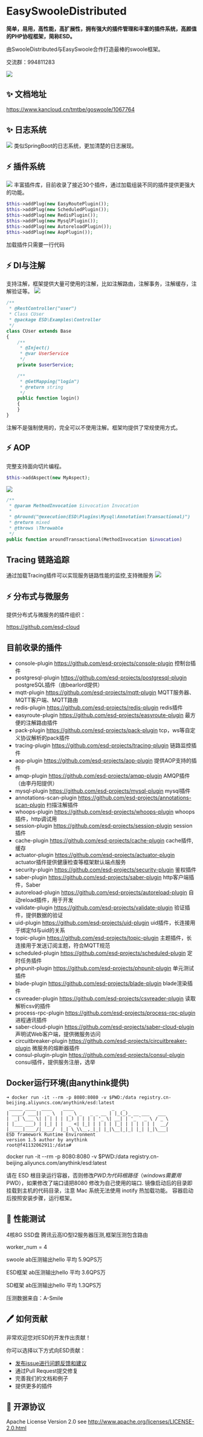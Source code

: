 #  EasySwooleDistributed

**简单，易用，高性能，高扩展性，拥有强大的插件管理和丰富的插件系统，高颜值的PHP协程框架，简称ESD。**

由SwooleDistributed与EasySwoole合作打造最棒的swoole框架。


交流群：994811283

![](./screenshots/start.jpg)
## ✨ 文档地址
https://www.kancloud.cn/tmtbe/goswoole/1067764
## ✨ 日志系统
![](./screenshots/log.jpg)
类似SpringBoot的日志系统，更加清楚的日志展现。

## ⚡️ 插件系统
![](./screenshots/run.jpg)
丰富插件库，目前收录了接近30个插件，通过加载组装不同的插件提供更强大的功能。
```php
$this->addPlug(new EasyRoutePlugin());
$this->addPlug(new ScheduledPlugin());
$this->addPlug(new RedisPlugin());
$this->addPlug(new MysqlPlugin());
$this->addPlug(new AutoreloadPlugin());
$this->addPlug(new AopPlugin());
```
加载插件只需要一行代码

## ⚡️ DI与注解
支持注解，框架提供大量可使用的注解，比如注解路由，注解事务，注解缓存，注解验证等。
![](./screenshots/rest.jpg)
```php
/**
 * @RestController("user")
 * Class CUser
 * @package ESD\Examples\Controller
 */
class CUser extends Base
{
    /**
     * @Inject()
     * @var UserService
     */
    private $userService;

    /**
     * @GetMapping("login")
     * @return string
     */
    public function login()
    {
    }
}
```
注解不是强制使用的，完全可以不使用注解。框架均提供了常规使用方式。
## ⚡️ AOP
完整支持面向切片编程。
```php
$this->addAspect(new MyAspect);
```
![](./screenshots/aspect.jpg)
```php
/**
 * @param MethodInvocation $invocation Invocation
 *
 * @Around("@execution(ESD\Plugins\Mysql\Annotation\Transactional)")
 * @return mixed
 * @throws \Throwable
 */
public function aroundTransactional(MethodInvocation $invocation)
```

## Tracing 链路追踪
通过加载Tracing插件可以实现服务链路性能的监控,支持微服务
![](./screenshots/tracing.png)
## ⚡️ 分布式与微服务
提供分布式与微服务的插件组织：

https://github.com/esd-cloud

## 目前收录的插件
* console-plugin https://github.com/esd-projects/console-plugin 控制台插件
* postgresql-plugin https://github.com/esd-projects/postgresql-plugin postgreSQL插件（由bearlord提供）
* mqtt-plugin https://github.com/esd-projects/mqtt-plugin MQTT服务器、MQTT客户端、MQTT路由
* redis-plugin https://github.com/esd-projects/redis-plugin redis插件
* easyroute-plugin https://github.com/esd-projects/easyroute-plugin 最方便的注解路由插件
* pack-plugin https://github.com/esd-projects/pack-plugin tcp，ws等自定义协议解析的pack插件
* tracing-plugin https://github.com/esd-projects/tracing-plugin 链路监控插件
* aop-plugin https://github.com/esd-projects/aop-plugin 提供AOP支持的插件
* amqp-plugin https://github.com/esd-projects/amqp-plugin AMQP插件（由李丹阳提供）
* mysql-plugin https://github.com/esd-projects/mysql-plugin mysql插件
* annotations-scan-plugin https://github.com/esd-projects/annotations-scan-plugin 扫描注解插件
* whoops-plugin https://github.com/esd-projects/whoops-plugin whoops插件，http调试用
* session-plugin https://github.com/esd-projects/session-plugin session插件
* cache-plugin https://github.com/esd-projects/cache-plugin cache插件,缓存
* actuator-plugin https://github.com/esd-projects/actuator-plugin actuator插件提供健康检查等框架默认端点服务
* security-plugin https://github.com/esd-projects/security-plugin 鉴权插件
* saber-plugin https://github.com/esd-projects/saber-plugin http客户端插件，Saber
* autoreload-plugin https://github.com/esd-projects/autoreload-plugin 自动reload插件，用于开发
* validate-plugin https://github.com/esd-projects/validate-plugin 验证插件，提供数据的验证
* uid-plugin https://github.com/esd-projects/uid-plugin uid插件，长连接用于绑定fd与uid的关系
* topic-plugin https://github.com/esd-projects/topic-plugin 主题插件，长连接用于发送订阅主题，符合MQTT规范
* scheduled-plugin https://github.com/esd-projects/scheduled-plugin 定时任务插件
* phpunit-plugin https://github.com/esd-projects/phpunit-plugin 单元测试插件
* blade-plugin https://github.com/esd-projects/blade-plugin blade渲染插件
* csvreader-plugin https://github.com/esd-projects/csvreader-plugin 读取解析csv的插件
* process-rpc-plugin https://github.com/esd-projects/process-rpc-plugin 进程通讯插件
* saber-cloud-plugin https://github.com/esd-projects/saber-cloud-plugin 声明试Web客户端，提供微服务访问
* circuitbreaker-plugin https://github.com/esd-projects/circuitbreaker-plugin 微服务的熔断器插件
* consul-plugin-plugin https://github.com/esd-projects/consul-plugin consul插件，提供服务注册，选举

## Docker运行环境(由anythink提供)
```
➜ docker run -it --rm -p 8080:8080 -v $PWD:/data registry.cn-beijing.aliyuncs.com/anythink/esd:latest
 _____ ____  ____    ____              _   _
| ____/ ___||  _ \  |  _ \ _   _ _ __ | |_(_)_ __ ___   ___
|  _| \___ \| | | | | |_) | | | | '_ \| __| | '_ ` _ \ / _ \
| |___ ___) | |_| | |  _ <| |_| | | | | |_| | | | | | |  __/
|_____|____/|____/  |_| \_\\__,_|_| |_|\__|_|_| |_| |_|\___|
ESD framework Runtime Environment
version 1.5 author by anythink
root@f41132062911:/data# 
```
docker run -it --rm -p 8080:8080 -v $PWD:/data registry.cn-beijing.aliyuncs.com/anythink/esd:latest

请在 ESD 根目录运行容器，否则修改$PWD为代码根路径（windows需要用%cd%替换$PWD），如果修改了端口请把8080 修改为自己使用的端口.
镜像启动后的目录即挂载到主机的代码目录，注意 Mac 系统无法使用 inotify 热加载功能。
容器启动后按照安装步骤，运行框架。

## 🍭 性能测试
 4核8G SSD盘 腾讯云高IO型I2服务器压测,框架压测包含路由
 
worker_num = 4

swoole  ab压测输出hello 平均 5.9QPS万 

ESD框架 ab压测输出hello 平均 3.6QPS万 

SD框架  ab压测输出hello 平均 1.3QPS万 

压测数据来自：A-Smile

## 🖊️ 如何贡献

非常欢迎您对ESD的开发作出贡献！

你可以选择以下方式向ESD贡献：

- [发布issue进行问题反馈和建议](https://github.com/esd-projects/esd-server/issues)
- 通过Pull Request提交修复
- 完善我们的文档和例子
- 提供更多的插件


## 📃 开源协议

Apache License Version 2.0 see http://www.apache.org/licenses/LICENSE-2.0.html